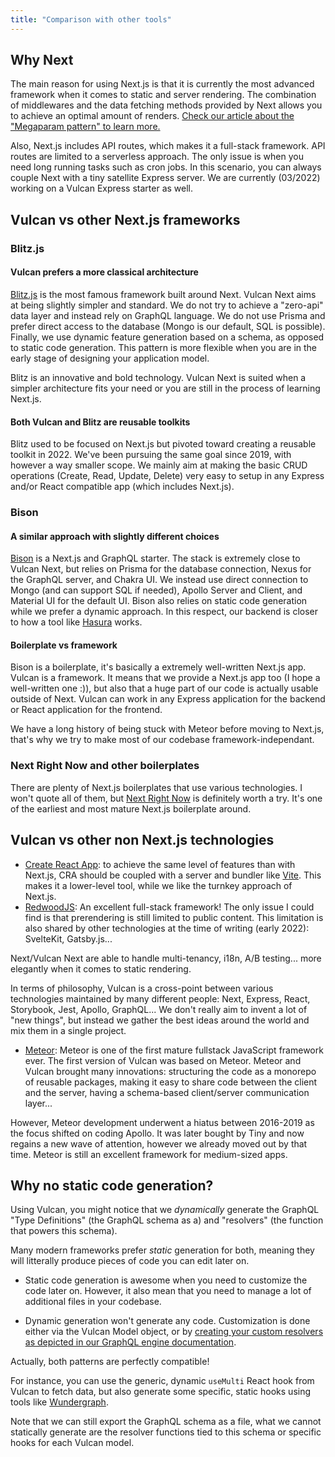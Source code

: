 ```yaml
---
title: "Comparison with other tools"
---
```


## Why Next

The main reason for using Next.js is that it is currently the most advanced framework when it comes to static and server rendering.
The combination of middlewares and the data fetching methods provided by Next allows you to achieve an optimal amount of renders. [Check our article about the "Megaparam pattern" to learn more.](https://blog.vulcanjs.org/render-anything-statically-with-next-js-and-the-megaparam-4039e66ffde)

Also, Next.js includes API routes, which makes it a full-stack framework. API routes are limited to a serverless approach. The only issue is when you need long running tasks such as cron jobs. In this scenario, you can always couple Next with a tiny satellite Express server. We are currently (03/2022) working on a Vulcan Express starter as well.

## Vulcan vs other Next.js frameworks

### Blitz.js

#### Vulcan prefers a more classical architecture

[Blitz.js](https://blitzjs.com/) is the most famous framework built around Next. Vulcan Next aims at being slightly simpler and standard. We do not try to achieve a "zero-api" data layer and instead rely on GraphQL language. We do not use Prisma and prefer direct access to the database (Mongo is our default, SQL is possible). Finally, we use dynamic feature generation based on a schema, as opposed to static code generation. This pattern is more flexible when you are in the early stage of designing your application model.

Blitz is an innovative and bold technology. Vulcan Next is suited when a simpler architecture fits your need or you are still in the process of learning Next.js.

#### Both Vulcan and Blitz are reusable toolkits

Blitz used to be focused on Next.js but pivoted toward creating a reusable toolkit in 2022. We've been pursuing the same goal since 2019, with however a way smaller scope. We mainly aim at making the basic CRUD operations (Create, Read, Update, Delete) very easy to setup in any Express and/or React compatible app (which includes Next.js).

### Bison

#### A similar approach with slightly different choices

[Bison](https://github.com/echobind/bisonapp) is a Next.js and GraphQL starter. The stack is extremely close to Vulcan Next, but relies on Prisma for the database connection, Nexus for the GraphQL server, and Chakra UI. We instead use direct connection to Mongo (and can support SQL if needed), Apollo Server and Client, and Material UI for the default UI.
Bison also relies on static code generation while we prefer a dynamic approach. In this respect, our backend is closer to how a tool like [Hasura](https://hasura.io/) works.

#### Boilerplate vs framework

Bison is a boilerplate, it's basically a extremely well-written Next.js app.
Vulcan is a framework. It means that we provide a Next.js app too (I hope a well-written one :)), but also that a huge part of our code is actually usable outside of Next. Vulcan can work in any Express application for the backend or React application for the frontend.

We have a long history of being stuck with Meteor before moving to Next.js, that's why we try to make most of our codebase framework-independant.

### Next Right Now and other boilerplates

There are plenty of Next.js boilerplates that use various technologies. I won't quote all of them, but [Next Right Now](https://github.com/UnlyEd/next-right-now) is definitely worth a try. It's one of the earliest and most mature Next.js boilerplate around.

## Vulcan vs other non Next.js technologies

- [Create React App](https://create-react-app.dev/): to achieve the same level of features than with Next.js, CRA should be coupled with a server and bundler like [Vite](https://vitejs.dev/). This makes it a lower-level tool, while we like the turnkey approach of Next.js.
- [RedwoodJS](https://redwoodjs.com/): An excellent full-stack framework!
  The only issue I could find is that prerendering is still limited to public content.
  This limitation is also shared by other technologies at the time of writing (early 2022): SvelteKit, Gatsby.js...

Next/Vulcan Next are able to handle multi-tenancy, i18n, A/B testing... more elegantly when it comes to static rendering.

In terms of philosophy, Vulcan is a cross-point between various technologies maintained by many different people: Next, Express, React, Storybook, Jest, Apollo, GraphQL... We don't really aim to invent a lot of "new things", but instead we gather the best ideas around the world and mix them in a single project.

- [Meteor](https://www.meteor.com/developers/): Meteor is one of the first mature fullstack JavaScript framework ever.
  The first version of Vulcan was based on Meteor. Meteor and Vulcan brought many innovations: structuring the code as a monorepo of reusable packages, making it easy to share code between the client and the server, having a schema-based client/server communication layer...

However, Meteor development underwent a hiatus between 2016-2019 as the focus shifted on coding Apollo.
It was later bought by Tiny and now regains a new wave of attention, however we already moved out by that time. Meteor is still an excellent framework for medium-sized apps.

## Why no static code generation?

Using Vulcan, you might notice that we _dynamically_ generate the GraphQL "Type Definitions" (the GraphQL schema as a) and "resolvers" (the function that powers this schema).

Many modern frameworks prefer _static_ generation for both, meaning they will litterally produce pieces of code you can edit later on.

- Static code generation is awesome when you need to customize the code later on. However,
  it also mean that you need to manage a lot of additional files in your codebase.

- Dynamic generation won't generate any code. Customization is done either via the Vulcan Model object, or by [creating your custom resolvers as depicted in our GraphQL engine documentation](../vulcan-fire/customTopLevelResolvers.md).

Actually, both patterns are perfectly compatible!

For instance, you can use the generic, dynamic `useMulti` React hook from Vulcan to fetch data, but also generate some specific, static hooks using tools like [Wundergraph](https://wundergraph.com/).

Note that we can still export the GraphQL schema as a file, what we cannot statically generate are the resolver functions tied to this schema or specific hooks for each Vulcan model.
